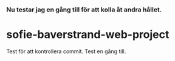 ### Nu testar jag en gång till för att kolla åt andra hållet. 

# sofie-baverstrand-web-project
Test för att kontrollera commit. 
Test en gång till. 
